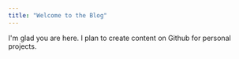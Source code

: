 ```yaml
---
title: "Welcome to the Blog"
---
```


I'm glad you are here. I plan to create content on Github for personal projects. 
